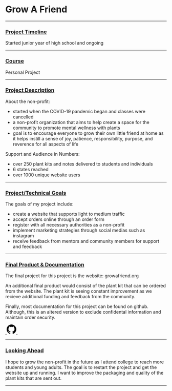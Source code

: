 <h1>Grow A Friend</h1>

---

### <u>Project Timeline</u>
Started junior year of high school and ongoing

---

### <u>Course</u>
Personal Project

---

### <u>Project Description</u>
About the non-profit:
- started when the COVID-19 pandemic began and classes were cancelled
- a non-profit organization that aims to help create a space for the community to promote mental wellness with plants
- goal is to encourage everyone to grow their own little friend at home as it helps instill a sense of joy, patience, responsibility, purpose, and reverence for all aspects of life

Support and Audience in Numbers:
- over 250 plant kits and notes delivered to students and individuals
- 6 states reached
- over 1000 unique website users
---

### <u>Project/Technical Goals</u>
The goals of my project include:
- create a website that supports light to medium traffic
- accept orders online through an order form
- register with all necessary authorities as a non-profit
- implement marketing strategies through social medias such as instagram
- receive feedback from mentors and community members for support and feedback

---

### <u>Final Product & Documentation</u>
The final project for this project is the website: <a href='https://growafriend.org' target='_blank' style='text-decoration: none;'>growafriend.org</a>

An additional final product would consist of the plant kit that can be ordered from the website. The plant kit is seeing constant improvement as we recieve additional funding and feedback from the community.

Finally, most documentation for this project can be found on github. Although, this is an altered version to exclude confidental information and maintain order security.

<div class='icon-container'>
        <a href='https://github.com/jpurista/112-term-project' target='_blank'>&nbsp;<img src='/resources/icons/github.svg' width='30' height='30' alt='link to Juan Pablos GitHub' class='icon'>&nbsp;</a>
</div>

---

### <u>Looking Ahead</u>
I hope to grow the non-profit in the future as I attend college to reach more students and young adults. The goal is to restart the project and get the website up and running. I want to improve the packaging and quality of the plant kits that are sent out.

---

